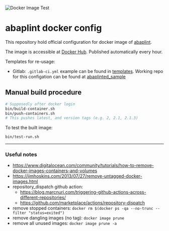 ![Docker Image Test](https://github.com/abaplint/abaplint-docker/workflows/Docker%20Image%20Test/badge.svg?branch=master)

# abaplint docker config

This repository hold official configuration for docker image of [abaplint](https://github.com/abaplint/abaplint).

The image is accessible at [Docker Hub](https://hub.docker.com/r/abaplint/abaplint). Published automatically every hour.

Templates for re-usage:

- Gitlab: `.gitlab-ci.yml` example can be found in [templates](./templates). Working repo for this configation can be found at [abaplinted_sample](https://gitlab.com/atsybulsky/abaplinted_sample)


## Manual build procedure

```sh
# Supposedly after docker login
bin/build-container.sh
bin/push-containers.sh
# This pushes latest, and version tags (e.g. 2, 2.1, 2.1.3)
```

To test the built image:
```sh
bin/test-run.sh
```

---

### Useful notes

- https://www.digitalocean.com/community/tutorials/how-to-remove-docker-images-containers-and-volumes
- https://jimhoskins.com/2013/07/27/remove-untagged-docker-images.html
- repository_dispatch github action: 
  - https://blog.marcnuri.com/triggering-github-actions-across-different-repositories/
  - https://github.com/marketplace/actions/repository-dispatch
- remove stopped containers: `docker rm $(docker ps -qa --no-trunc --filter "status=exited")`
- remove dangling images (no tag): `docker image prune`
- remove all unused images: `docker image prune -a`
